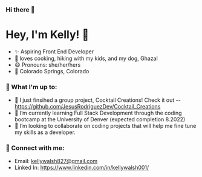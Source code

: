 ### Hi there 👋

<!--
**kemwalsh/kemwalsh** is a ✨ _special_ ✨ repository because its `README.md` (this file) appears on your GitHub profile.

Here are some ideas to get you started:

- 🔭 I’m currently working on ...
- 🌱 I’m currently learning ...
- 👯 I’m looking to collaborate on ...
- 🤔 I’m looking for help with ...
- 💬 Ask me about ...
- 📫 How to reach me: ...
- 😄 Pronouns: ...
- ⚡ Fun fact: ...
-->

# Hey, I'm Kelly! 👋

- ✨ Aspiring Front End Developer
- 🐶 loves cooking, hiking with my kids, and my dog, Ghazal
- 😄 Pronouns: she/her/hers
- 📍 Colorado Springs, Colorado

### 🚀 What I'm up to:
- 🔭 I just finsihed a group project, Cocktail Creations! Check it out -- https://github.com/JesusRodriguezDev/Cocktail_Creations
- 🌱 I’m currently learning Full Stack Development through the coding bootcamp at the University of Denver (expected completion 8.2022)
- 👯 I’m looking to collaborate on coding projects that will help me fine tune my skills as a developer.

### 🤝 Connect with me:
- Email: kellywalsh827@gmail.com
- Linked In: https://www.linkedin.com/in/kellywalsh001/
